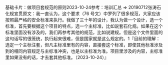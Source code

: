 

基础卡片：做项目套规范的原则2023-10-24参考：培训汇总 => 20190712张涛石化规宣贯原文：我一直认为，这个要求（76 号文）中罗列了很多规范，大家应该按照最严格的安全标准来执行。我做了三十年的设计，我认为做一个设计，选一个标准，首先要根据这个项目的特点，选一个主标准，比如说套石化规。如果在这个标准里面没有涉及的，我们再参考其他的规范，比如说建规。但是这个文件里面的这句话写的很笼统，执行起来很难，但是国家就是这么规定的。1『目前的理解：选定一个主标注套，但凡主标准里有的内容，直接套这个标准，即使其他标准涉及到的相同内容规定与主标准冲突，也是以主标准为准。项目里涉及的内容，主标准里如果没有的话，才去套其他标准。（2023-10-24）』